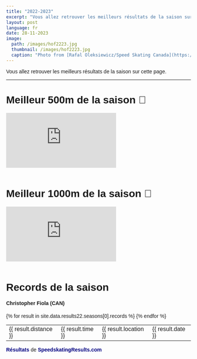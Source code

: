 ```yaml
---
title: "2022-2023"
excerpt: "Vous allez retrouver les meilleurs résultats de la saison sur cette page"
layout: post
language: fr
date: 28-11-2023
image: 
  path: /images/hof2223.jpg
  thumbnail: /images/hof2223.jpg
  caption: "Photo from [Rafal Oleksiewicz/Speed Skating Canada](https://speedskatingcanada.photoshelter.com/galleries/C0000l88mbS1g7eE/G0000TOymDp8QXLc/I0000J2WziKFI.0o/ISU-World-Speed-Skating-Championships-Heerenveen-2023)"
---
```


Vous allez retrouver les meilleurs résultats de la saison sur cette page.

---
# Meilleur 500m de la saison 🥇

<div class="container">
<iframe src="https://www.youtube.com/embed/tXnFciwyifk?si=4QGGg735yU8HSp9-&amp;start=5601" 
frameborder="0" allowfullscreen class="video"></iframe>
</div> <br />

# Meilleur 1000m de la saison 🥇

<div class="container">
<iframe src="https://www.youtube.com/embed/_w8OElU61Vc?si=ywIQZicPChPCWCpy&amp;start=5687" 
frameborder="0" allowfullscreen class="video"></iframe>
</div> <br />

<!-- Personal Records table -->
<head>
  <meta http-equiv="content-type" content="text/html; charset=utf-8" />
  <style type="text/css" media="screen">
    body {font-family: 'Lucida Grande', Verdana, Arial, sans-serif; padding: 5px;}
    table.records {margin: 1em; border-collapse: collapse; }
    table.records td {padding: .2em .5em; }
    table.records td.distance {width: 5em; font-weight: bold;}
    table.records td.time {width: 5em; text-align: right;}
    table.records td.date {}
    table.records td.location {width: 15em;}
    a {color: navy; text-decoration: none; font-weight: bold;}
    a:visited {font-weight: normal;}
    a:hover {color: crimson;}
  </style>
  <title>Season Bests</title>
</head>
<body>
  <h1>Records de la saison</h1>
  <h4>Christopher Fiola (CAN)</h4>
  <table>
    {% for result in site.data.results22.seasons[0].records %}
    <tr>
      <td>{{ result.distance }}</td>
      <td>{{ result.time }}</td>
      <td>{{ result.location }}</td>
      <td>{{ result.date }}</td>
    </tr>
    {% endfor %}
  </table>
  <p><a href="https://speedskatingresults.com/index.php?p=17&s=46453"> Résultats </a> de <a href="https://speedskatingresults.com">SpeedskatingResults.com</a></p>
</body>
